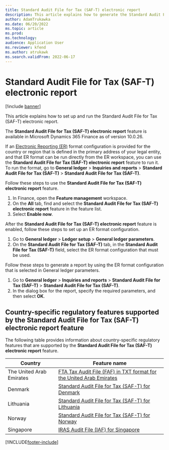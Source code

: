 ```yaml
---
title: Standard Audit File for Tax (SAF-T) electronic report
description: This article explains how to generate the Standard Audit File for Tax (SAF-T) electronic report in Microsoft Dynamics 365 Finance.
author: AdamTrukawka
ms.date: 06/20/2022
ms.topic: article
ms.prod: 
ms.technology: 
audience: Application User
ms.reviewer: kfend
ms.author: atrukawk
ms.search.validFrom: 2022-06-17
---
```


# Standard Audit File for Tax (SAF-T) electronic report

[!include [banner](../includes/banner.md)]

This article explains how to set up and run the Standard Audit File for Tax (SAF-T) electronic report.

The **Standard Audit File for Tax (SAF-T) electronic report** feature is available in Microsoft Dynamics 365 Finance as of version 10.0.26.

If an [Electronic Reporting (ER)](../../fin-ops-core/dev-itpro/analytics/general-electronic-reporting.md) format configuration is provided for the country or region that is defined in the primary address of your legal entity, and that ER format can be run directly from the ER workspace, you can use the **Standard Audit File for Tax (SAF-T) electronic report** feature to run it. To run the format, go to **General ledger** \> **Inquiries and reports** \> **Standard Audit File for Tax (SAF-T)** \> **Standard Audit File for Tax (SAF-T)**.

Follow these steps to use the **Standard Audit File for Tax (SAF-T) electronic report** feature.

1. In Finance, open the **Feature management** workspace.
2. On the **All** tab, find and select the **Standard Audit File for Tax (SAF-T) electronic report** feature in the feature list.
3. Select **Enable now**.

After the **Standard Audit File for Tax (SAF-T) electronic report** feature is enabled, follow these steps to set up an ER format configuration.

1. Go to **General ledger** \> **Ledger setup** \> **General ledger parameters**.
2. On the **Standard Audit File for Tax (SAF-T)** tab, in the **Standard Audit File for Tax (SAF-T)** field, select the ER format configuration that must be used.

Follow these steps to generate a report by using the ER format configuration that is selected in General ledger parameters.

1. Go to **General ledger** \> **Inquiries and reports** \> **Standard Audit File for Tax (SAF-T)** \> **Standard Audit File for Tax (SAF-T)**.
2. In the dialog box for the report, specify the required parameters, and then select **OK**.

## Country-specific regulatory features supported by the Standard Audit File for Tax (SAF-T) electronic report feature

The following table provides information about country-specific regulatory features that are supported by the **Standard Audit File for Tax (SAF-T) electronic report** feature.

| Country   | Feature name |
|-----------|--------------|
| The United Arab Emirates | [FTA Tax Audit File (FAF) in TXT format for the United Arab Emirates](../localizations/uae-faf.md) |
| Denmark                  | [Standard Audit File for Tax (SAF-T) for Denmark](../localizations/emea-dnk-saf-t.md) |
| Lithuania                | [Standard Audit File for Tax (SAF-T) for Lithuania](../localizations/emea-ltu-saf-t.md) |
| Norway                   | [Standard Audit File for Tax (SAF-T) for Norway](../localizations/emea-nor-satndard-audit-file-for-tax.md) |
| Singapore                | [IRAS Audit File (IAF) for Singapore](../localizations/apac-sgp-iras-audit-file.md) |

[!INCLUDE[footer-include](../../includes/footer-banner.md)]

